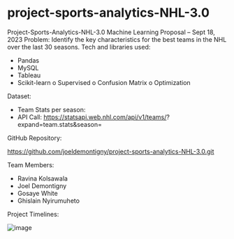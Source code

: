 # project-sports-analytics-NHL-3.0

Project-Sports-Analytics-NHL-3.0
Machine Learning Proposal – Sept 18, 2023
Problem: Identify the key characteristics for the best teams in the NHL over the last 30 seasons.
Tech and libraries used:
-	Pandas
-	MySQL
-	Tableau
-	Scikit-learn
o	Supervised
o	Confusion Matrix
o	Optimization

Dataset:
-	Team Stats per season:
-	API Call: https://statsapi.web.nhl.com/api/v1/teams/<Team ID>?expand=team.stats&season=<season>

GitHub Repository:

https://github.com/joeldemontigny/project-sports-analytics-NHL-3.0.git

Team Members:
-	Ravina Kolsawala
-	Joel Demontigny
-	Gosaye White
-	Ghislain Nyirumuheto

Project Timelines:

![image](https://github.com/joeldemontigny/project-sports-analytics-NHL-3.0/assets/130711180/7a15660a-ecba-4a5e-9bb1-ce439513b099)
